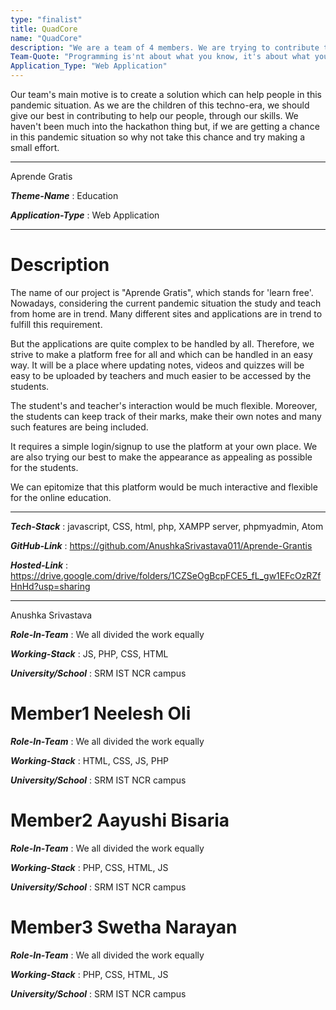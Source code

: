 ```yaml
---
type: "finalist"                   
title: QuadCore
name: "QuadCore"
description: "We are a team of 4 members. We are trying to contribute to this pandemic situation using our skills and teamwork"
Team-Quote: "Programming is'nt about what you know, it's about what you can figure out"
Application_Type: "Web Application"
---
```


Our team's main motive is to create a solution which can help people in this pandemic situation. As we are the children of this techno-era, we should give our best in contributing to help our people, through our skills. We haven't been much into the hackathon thing but, if we are getting a chance in this pandemic situation so why not take this chance and try making a small effort.

---

Aprende Gratis

_**Theme-Name**_ : Education

_**Application-Type**_ : Web Application

---

# Description

The name of our project is "Aprende Gratis", which stands for 'learn free'. Nowadays, considering the current pandemic situation the study and teach from home are in trend. Many different sites and applications are in trend to fulfill this requirement.

But the applications are quite complex to be handled by all. Therefore, we strive to make a platform free for all and which can be handled in an easy way. It will be a place where updating notes, videos and quizzes will be easy to be uploaded by teachers and much easier to be accessed by the students.

The student's and teacher's interaction would be much flexible. Moreover, the students can keep track of their marks, make their own notes and many such features are being included.

It requires a simple login/signup to use the platform at your own place. We are also trying our best to make the appearance as appealing as possible for the students.

We can epitomize that this platform would be much interactive and flexible for the online education.


---

_**Tech-Stack**_  :   javascript, CSS, html, php, XAMPP server, phpmyadmin, Atom

_**GitHub-Link**_ :    https://github.com/AnushkaSrivastava011/Aprende-Grantis

_**Hosted-Link**_ :   https://drive.google.com/drive/folders/1CZSeOgBcpFCE5_fL_gw1EFcOzRZfHnHd?usp=sharing


---

 Anushka Srivastava

_**Role-In-Team**_  : We all divided the work equally

_**Working-Stack**_ : JS, PHP, CSS, HTML

_**University/School**_ : SRM IST NCR campus


# Member1 Neelesh Oli

_**Role-In-Team**_  : We all divided the work equally

_**Working-Stack**_ : HTML, CSS, JS, PHP

_**University/School**_ : SRM IST NCR campus



# Member2 Aayushi Bisaria

_**Role-In-Team**_  : We all divided the work equally

_**Working-Stack**_ : PHP, CSS, HTML, JS

_**University/School**_ : SRM IST NCR campus



# Member3 Swetha Narayan

_**Role-In-Team**_  : We all divided the work equally

_**Working-Stack**_ : PHP, CSS, HTML, JS

_**University/School**_ : SRM IST NCR campus
